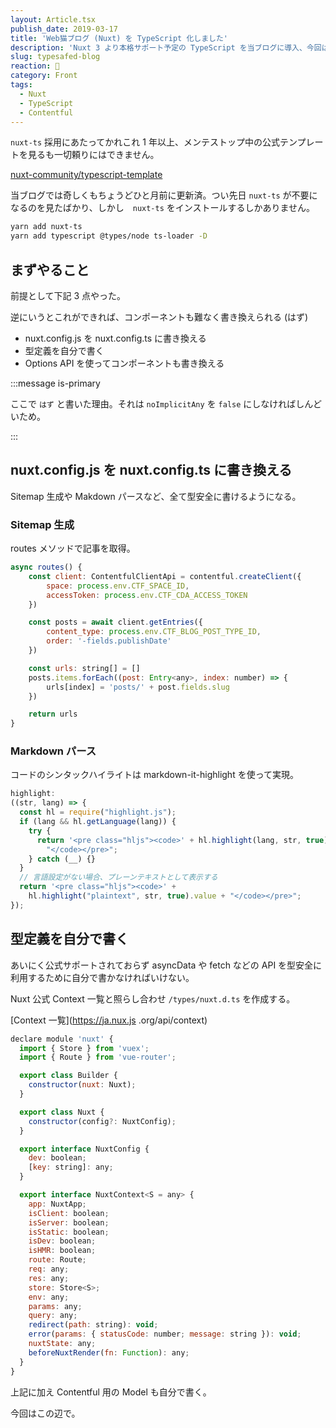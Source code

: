 ```yaml
---
layout: Article.tsx
publish_date: 2019-03-17
title: 'Web猫ブログ (Nuxt) を TypeScript 化しました'
description: 'Nuxt 3 より本格サポート予定の TypeScript を当ブログに導入、今回はその導入編を簡単に書いた。'
slug: typesafed-blog
reaction: 💪
category: Front
tags:
  - Nuxt
  - TypeScript
  - Contentful
---
```


`nuxt-ts` 採用にあたってかれこれ 1
年以上、メンテストップ中の公式テンプレートを見るも一切頼りにはできません。

[nuxt-community/typescript-template](https://github.com/nuxt-community/typescript-template)

当ブログでは奇しくもちょうどひと月前に更新済。つい先日 `nuxt-ts`
が不要になるのを見たばかり、しかし　`nuxt-ts` をインストールするしかありません。

```bash
yarn add nuxt-ts
yarn add typescript @types/node ts-loader -D
```

## まずやること

前提として下記 3 点やった。

逆にいうとこれができれば、コンポーネントも難なく書き換えられる (はず)

- nuxt.config.js を nuxt.config.ts に書き換える
- 型定義を自分で書く
- Options API を使ってコンポーネントも書き換える

:::message is-primary

ここで `はず` と書いた理由。それは `noImplicitAny` を `false`
にしなければしんどいため。

:::

## nuxt.config.js を nuxt.config.ts に書き換える

Sitemap 生成や Makdown パースなど、全て型安全に書けるようになる。

### Sitemap 生成

routes メソッドで記事を取得。

```js
async routes() {
    const client: ContentfulClientApi = contentful.createClient({
        space: process.env.CTF_SPACE_ID,
        accessToken: process.env.CTF_CDA_ACCESS_TOKEN
    })

    const posts = await client.getEntries({
        content_type: process.env.CTF_BLOG_POST_TYPE_ID,
        order: '-fields.publishDate'
    })

    const urls: string[] = []
    posts.items.forEach((post: Entry<any>, index: number) => {
        urls[index] = 'posts/' + post.fields.slug
    })

    return urls
}
```

### Markdown パース

コードのシンタックハイライトは markdown-it-highlight を使って実現。

```js
highlight:
((str, lang) => {
  const hl = require("highlight.js");
  if (lang && hl.getLanguage(lang)) {
    try {
      return '<pre class="hljs"><code>' + hl.highlight(lang, str, true).value +
        "</code></pre>";
    } catch (__) {}
  }
  // 言語設定がない場合、プレーンテキストとして表示する
  return '<pre class="hljs"><code>' +
    hl.highlight("plaintext", str, true).value + "</code></pre>";
});
```

## 型定義を自分で書く

あいにく公式サポートされておらず asyncData や fetch などの API
を型安全に利用するために自分で書かなければいけない。

Nuxt 公式 Context 一覧と照らし合わせ `/types/nuxt.d.ts` を作成する。

[Context 一覧](https://ja.nux.js .org/api/context)

```js
declare module 'nuxt' {
  import { Store } from 'vuex';
  import { Route } from 'vue-router';

  export class Builder {
    constructor(nuxt: Nuxt);
  }

  export class Nuxt {
    constructor(config?: NuxtConfig);
  }

  export interface NuxtConfig {
    dev: boolean;
    [key: string]: any;
  }

  export interface NuxtContext<S = any> {
    app: NuxtApp;
    isClient: boolean;
    isServer: boolean;
    isStatic: boolean;
    isDev: boolean;
    isHMR: boolean;
    route: Route;
    req: any;
    res: any;
    store: Store<S>;
    env: any;
    params: any;
    query: any;
    redirect(path: string): void;
    error(params: { statusCode: number; message: string }): void;
    nuxtState: any;
    beforeNuxtRender(fn: Function): any;
  }
}
```

上記に加え Contentful 用の Model も自分で書く。

今回はこの辺で。
